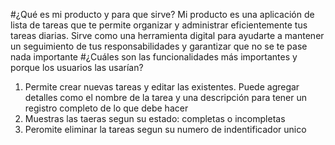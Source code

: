 #¿Qué es mi producto y para que sirve?
Mi producto es una aplicación de lista de tareas que te permite organizar y administrar eficientemente tus tareas diarias. Sirve como una herramienta digital para ayudarte a mantener un seguimiento de tus responsabilidades y garantizar que no se te pase nada importante
#¿Cuáles son las funcionalidades más importantes y porque los usuarios las usarían?
1. Permite crear nuevas tareas y editar las existentes. Puede agregar detalles como el nombre de la tarea y una descripción para tener un registro completo de lo que debe hacer
2. Muestras las taeras segun su estado: completas o incompletas
3. Peromite eliminar la tareas segun su numero de indentificador unico
